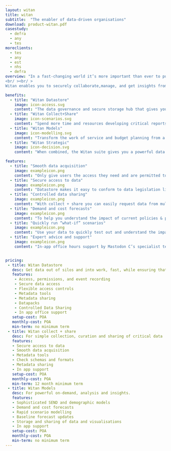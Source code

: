 ```yaml
---
layout: witan
title: witan
subtitle:  "The enabler of data-driven organisations"
download: product-witan.pdf
casestudy:
  - defra
  - any
  - tes
moreclients:
  - tes
  - any
  - est
  - nhs
  - defra
overview: "In a fast-changing world it’s more important than ever to put your data to work. Witan is a suite of cloud-based tools that allow you to take advantage of new data science techniques that will get your quicker answers and help you develop better plans.
<br/ ><br/ >
Witan enables you to securely collaborate,manage, and get insights from data. Together with Mastodon C’s technical and domain expertise, with Witan you’ll get results faster and have more confidence in the decisions you make."

benefits:
  - title: "Witan Datastore"
    image: icon-access.svg
    content: "The data governance and secure storage hub that gives you total control over your data infrastructure. Save money, get more done, and make better decisions."
  - title: "Witan Collect+Share"
    image: icon-scenarios.svg
    content: "Spend more time and resources developing critical reports and insights, and less time chasing people to contribute spreadsheets, data and information."
  - title: "Witan Models"
    image: icon-modelling.svg
    content: "Transform the work of service and budget planning from a resource-intensive yearly chore to a powerful source of on-demand information and insight for policy making, planning and transformation."
  - title: "Witan Strategic"
    image: icon-decision.svg
    content: "When combined, the Witan suite gives you a powerful data infrastructure  in one, easy to manage bundle, with multiple models, data governance and curation, increased processing and storage, and expert support."

features:
  - title: "Smooth data acquisition"
    image: exampleicon.png
    content: "Only give users the access they need and are permitted to have by policy, regulation and the law. For example only sharing metadata with one user, whilst giving full dataset access to another."
  - title: "Secure access to data"
    image: exampleicon.png
    content: "Datastore makes it easy to conform to data legislation like GDPR, organisational policies and ethical standards by giving you control over who can access your data."
  - title: "Controlled data sharing"
    image: exampleicon.png
    content: "With collect + share you can easily request data from multiple colleagues and track who has and hasn’t complied. Colleagues can upload data in familiar formats such as Excel, saving them time and effort."
  - title: "Demand and cost forecasts"
    image: exampleicon.png
    content: "To help you understand the impact of current policies & provisions on demand on your services for the next 5 - 10 years Witan Models produce a set of baseline demand and cost forecasts."
  - title: "Quickly run “what-if” scenarios"
    image: exampleicon.png
    content: "Use your data to quickly test out and understand the impact of different service configurations and policy decision. This enables confident decision making and the exploration of a variety of policy and service reconfiguration options."
  - title: "Expert advice and support"
    image: exampleicon.png
    content: "In-app office hours support by Mastodon C’s specialist team means you’ll get the most of Witan - whether you have a technical query, need help generating insights or want to share your findings."


pricing:
 - title: Witan Datastore
   desc: Get data out of silos and into work, fast, while ensuring that you stay the right side of policy, regulation and the law.
   features:
    - Access, permissions, and event recording
    - Secure data access
    - Flexible access controls
    - Metadata tools
    - Metadata sharing
    - Datapacks
    - Controlled Data Sharing
    - In app office support
   setup-cost: POA
   monthly-cost: POA
   min-term: no minimum term
 - title: Witan collect + share
   desc: For simple collection, curation and sharing of critical data
   features:
   - Secure access to data
   - Smooth data acquisition
   - Metadata tools
   - Check schemas and formats
   - Metadata sharing
   - In app support
   setup-cost: POA
   monthly-cost: POA
   min-term: 12 month minimum term
 - title: Witan Models
   desc: For powerful on-demand, analysis and insights.
   features:
   - Sophisticated SEND and demographic models
   - Demand and cost forecasts
   - Rapid scenario modelling
   - Baseline forecast updates
   - Storage and sharing of data and visualisations
   - In app support
   setup-cost: POA
   monthly-cost: POA
   min-term: no minimum term
---
```

